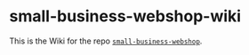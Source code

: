 # small-business-webshop-wiki
This is the Wiki for the repo [`small-business-webshop`](https://github.com/oh70mm97/small-business-webshop/).
